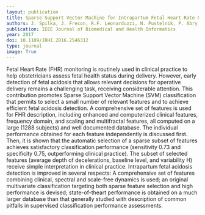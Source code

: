 ```yaml
---
layout: publication
title: Sparse Support Vector Machine for Intrapartum Fetal Heart Rate Classification
authors: J. Spilka, J. Frecon, R.F. Leonarduzzi, N. Pustelnik, P. Abry, and M. Doret
publication: IEEE Journal of Biomedical and Health Informatics
year: 2017
doi: 10.1109/JBHI.2016.2546312
type: journal
image: True
---
```



Fetal Heart Rate (FHR) monitoring is routinely used
in clinical practice to help obstetricians assess fetal health status during delivery. However, early detection of fetal acidosis that allows relevant decisions for operative delivery remains a challenging task, receiving considerable attention. This contribution promotes Sparse Support Vector Machine (SVM) classification that permits to select a small number of relevant features and to achieve efficient fetal acidosis detection. A comprehensive set of features is used for FHR description, including enhanced and computerized clinical features, frequency domain, and scaling and multifractal features, all computed on a large (1288 subjects) and well documented database. The individual performance obtained for each feature independently is discussed first. Then, it is shown that the automatic selection of a sparse subset of features achieves satisfactory classification performance (sensitivity 0.73 and specificity 0.75, outperforming clinical practice). The subset of selected features (average depth of decelerations, baseline level, and variability H) receive simple
interpretation in clinical practice. Intrapartum fetal acidosis detection is improved in several respects: A comprehensive set of features combining clinical, spectral and scale-free dynamics is used; an original multivariate classification targeting both sparse feature selection and high performance is devised; state-of-theart performance is obtained on a much larger database than that generally studied with description of common pitfalls in supervised classification performance assessments.